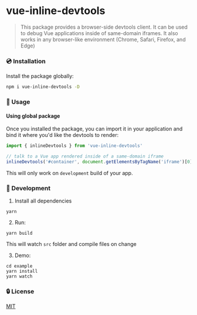 # vue-inline-devtools

> This package provides a browser-side devtools client. It can be used to debug Vue applications inside of same-domain iframes. It also works in any browser-like environment (Chrome, Safari, Firefox, and Edge)

### :cd: Installation

Install the package globally:
```bash
npm i vue-inline-devtools -D
```

### :rocket: Usage

#### Using global package

Once you installed the package, you can import it in your application and bind it where you'd like the devtools to render:
```js
import { inlineDevtools } from 'vue-inline-devtools'

// talk to a Vue app rendered inside of a same-domain iframe
inlineDevtools('#container', document.getElementsByTagName('iframe')[0])
```

This will only work on `development` build of your app.

### :beers: Development

1. Install all dependencies
```
yarn
```

2. Run:
```
yarn build
```
This will watch `src` folder and compile files on change

3. Demo:
```
cd example
yarn install
yarn watch
```

### :lock: License

[MIT](http://opensource.org/licenses/MIT)
